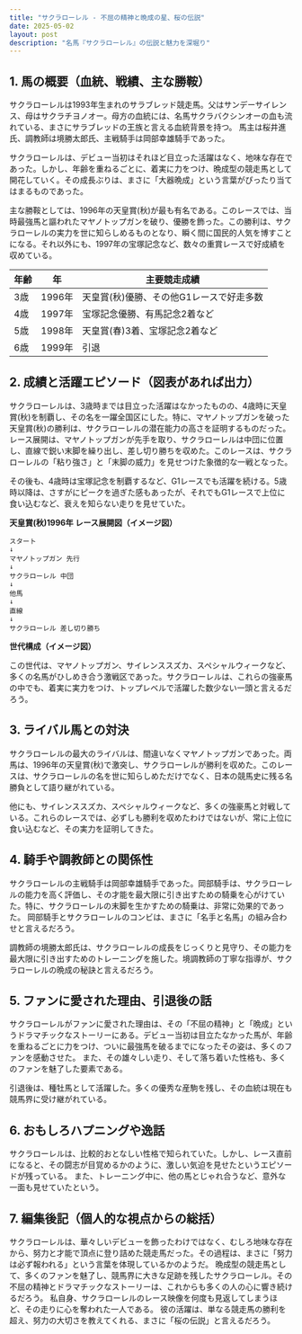 ```yaml
---
title: "サクラローレル - 不屈の精神と晩成の星、桜の伝説"
date: 2025-05-02
layout: post
description: "名馬『サクラローレル』の伝説と魅力を深堀り"
---
```


## 1. 馬の概要（血統、戦績、主な勝鞍）

サクラローレルは1993年生まれのサラブレッド競走馬。父はサンデーサイレンス、母はサクラチヨノオー。母方の血統には、名馬サクラバクシンオーの血も流れている、まさにサラブレッドの王族と言える血統背景を持つ。  馬主は桜井進氏、調教師は境勝太郎氏、主戦騎手は岡部幸雄騎手であった。

サクラローレルは、デビュー当初はそれほど目立った活躍はなく、地味な存在であった。しかし、年齢を重ねるごとに、着実に力をつけ、晩成型の競走馬として開花していく。その成長ぶりは、まさに「大器晩成」という言葉がぴったり当てはまるものであった。

主な勝鞍としては、1996年の天皇賞(秋)が最も有名である。このレースでは、当時最強馬と謳われたマヤノトップガンを破り、優勝を飾った。この勝利は、サクラローレルの実力を世に知らしめるものとなり、瞬く間に国民的人気を博すことになる。それ以外にも、1997年の宝塚記念など、数々の重賞レースで好成績を収めている。

| 年齢 | 年 | 主要競走成績 |
|---|---|---|
| 3歳 | 1996年 | 天皇賞(秋)優勝、その他G1レースで好走多数 |
| 4歳 | 1997年 | 宝塚記念優勝、有馬記念2着など |
| 5歳 | 1998年 |  天皇賞(春)3着、宝塚記念2着など |
| 6歳 | 1999年 |  引退 |


## 2. 成績と活躍エピソード（図表があれば出力）

サクラローレルは、3歳時までは目立った活躍はなかったものの、4歳時に天皇賞(秋)を制覇し、その名を一躍全国区にした。特に、マヤノトップガンを破った天皇賞(秋)の勝利は、サクラローレルの潜在能力の高さを証明するものだった。レース展開は、マヤノトップガンが先手を取り、サクラローレルは中団に位置し、直線で鋭い末脚を繰り出し、差し切り勝ちを収めた。このレースは、サクラローレルの「粘り強さ」と「末脚の威力」を見せつけた象徴的な一戦となった。

その後も、4歳時は宝塚記念を制覇するなど、G1レースでも活躍を続ける。5歳時以降は、さすがにピークを過ぎた感もあったが、それでもG1レースで上位に食い込むなど、衰えを知らない走りを見せていた。

**天皇賞(秋)1996年 レース展開図（イメージ図）**

```
スタート
↓
マヤノトップガン 先行
↓
サクラローレル 中団
↓
他馬
↓
直線
↓
サクラローレル 差し切り勝ち
```

**世代構成（イメージ図）**

この世代は、マヤノトップガン、サイレンススズカ、スペシャルウィークなど、多くの名馬がひしめき合う激戦区であった。サクラローレルは、これらの強豪馬の中でも、着実に実力をつけ、トップレベルで活躍した数少ない一頭と言えるだろう。


## 3. ライバル馬との対決

サクラローレルの最大のライバルは、間違いなくマヤノトップガンであった。両馬は、1996年の天皇賞(秋)で激突し、サクラローレルが勝利を収めた。このレースは、サクラローレルの名を世に知らしめただけでなく、日本の競馬史に残る名勝負として語り継がれている。

他にも、サイレンススズカ、スペシャルウィークなど、多くの強豪馬と対戦している。これらのレースでは、必ずしも勝利を収めたわけではないが、常に上位に食い込むなど、その実力を証明してきた。


## 4. 騎手や調教師との関係性

サクラローレルの主戦騎手は岡部幸雄騎手であった。岡部騎手は、サクラローレルの能力を高く評価し、その才能を最大限に引き出すための騎乗を心がけていた。特に、サクラローレルの末脚を生かすための騎乗は、非常に効果的であった。  岡部騎手とサクラローレルのコンビは、まさに「名手と名馬」の組み合わせと言えるだろう。

調教師の境勝太郎氏は、サクラローレルの成長をじっくりと見守り、その能力を最大限に引き出すためのトレーニングを施した。境調教師の丁寧な指導が、サクラローレルの晩成の秘訣と言えるだろう。


## 5. ファンに愛された理由、引退後の話

サクラローレルがファンに愛された理由は、その「不屈の精神」と「晩成」というドラマチックなストーリーにある。デビュー当初は目立たなかった馬が、年齢を重ねるごとに力をつけ、ついに最強馬を破るまでになったその姿は、多くのファンを感動させた。  また、その雄々しい走り、そして落ち着いた性格も、多くのファンを魅了した要素である。

引退後は、種牡馬として活躍した。多くの優秀な産駒を残し、その血統は現在も競馬界に受け継がれている。


## 6. おもしろハプニングや逸話

サクラローレルは、比較的おとなしい性格で知られていた。しかし、レース直前になると、その闘志が目覚めるかのように、激しい気迫を見せたというエピソードが残っている。  また、トレーニング中に、他の馬とじゃれ合うなど、意外な一面も見せていたという。


## 7. 編集後記（個人的な視点からの総括）

サクラローレルは、華々しいデビューを飾ったわけではなく、むしろ地味な存在から、努力と才能で頂点に登り詰めた競走馬だった。その過程は、まさに「努力は必ず報われる」という言葉を体現しているかのようだ。  晩成型の競走馬として、多くのファンを魅了し、競馬界に大きな足跡を残したサクラローレル。その不屈の精神とドラマチックなストーリーは、これからも多くの人の心に響き続けるだろう。  私自身、サクラローレルのレース映像を何度も見返してしまうほど、その走りに心を奪われた一人である。  彼の活躍は、単なる競走馬の勝利を超え、努力の大切さを教えてくれる、まさに「桜の伝説」と言えるだろう。
